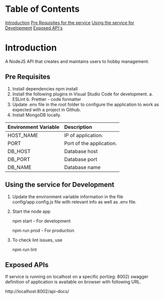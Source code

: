 # Table of Contents

[Introduction](#introduction)
[Pre Requisites for the service](#pre-requisites)
[Using the service for Development](#using-the-service-for-development)
[Exposed API's](#exposed-apis)

# Introduction

A NodeJS API that creates and maintains users to hobby management.

## Pre Requisites

1. Install dependencies
   npm install
2. Install the following plugins in Visual Studio Code for development. a. ESLint b. Prettier - code formatter
3. Update .env file in the root folder to configure the application to work as expected with a project in Github.
4. Install MongoDB locally.

| Environment Variable | Description              |
| :------------------- | :----------------------- |
| HOST_NAME            | IP of application.       |
| PORT                 | Port of the application. |
| DB_HOST              | Database host            |
| DB_PORT              | Database port            |
| DB_NAME              | Database name            |

## Using the service for Development

1. Update the environment variable information in the file config/app.config.js file with relevant info as well as .env file.

2. Start the node app

    npm start - For development

    npm run prod - For production

3. To check lint issues, use

    npm run lint

## Exposed APIs

If service is running on localhost on a specific port(eg: 8002) swagger definition of application is available on browser with following URL.

http://localhost:8002/api-docs/
